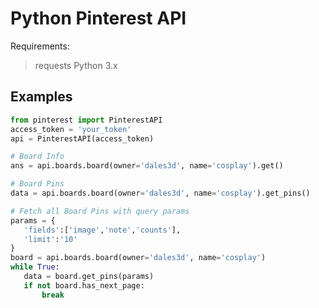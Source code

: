 # Python Pinterest API
 Requirements:
 > requests
 > Python 3.x
 
Examples
---
 ```python
from pinterest import PinterestAPI
access_token = 'your_token'
api = PinterestAPI(access_token)

# Board Info
ans = api.boards.board(owner='dales3d', name='cosplay').get()

# Board Pins
data = api.boards.board(owner='dales3d', name='cosplay').get_pins()

# Fetch all Board Pins with query params
params = {
    'fields':['image','note','counts'],
    'limit':'10'
}
board = api.boards.board(owner='dales3d', name='cosplay')
while True:
    data = board.get_pins(params)
    if not board.has_next_page:
        break
```
